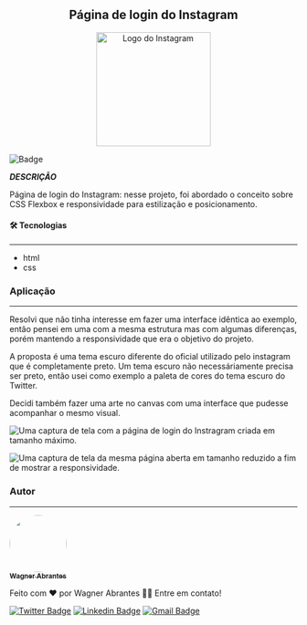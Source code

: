 <h2 align="center">Página de login do Instagram</h2>

<p align="center">
    <img src="https://cdn-images-1.medium.com/max/800/1*ZclUDN4nstdZKAwoJKT3KA.png" width="200" alt="Logo do Instagram">
</p>

![Badge](https://img.shields.io/badge/Front_End-Básico-%237159c1?style=for-the-badge&logo=ghost)  

**_DESCRIÇÃO_**

Página de login do Instagram: nesse projeto, foi abordado o conceito sobre CSS Flexbox e responsividade para estilização e posicionamento.

#### 🛠 Tecnologias

---

- html
- css

### Aplicação
---

Resolvi que não tinha interesse em fazer uma interface idêntica ao exemplo, então pensei em uma com a mesma estrutura mas com algumas diferenças, porém mantendo a responsividade que era o objetivo do projeto.

A proposta é uma tema escuro diferente do oficial utilizado pelo instagram que é completamente preto.
Um tema escuro não necessáriamente precisa ser preto, então usei como exemplo a paleta de cores do tema escuro do Twitter.

Decidi também fazer uma arte no canvas com uma interface que pudesse acompanhar o mesmo visual.

![Uma captura de tela com a página de login do Instragram criada em tamanho máximo.](https://cdn-images-1.medium.com/max/800/1*AUpnB6sBKKXBHfNCM3486A.png)

![Uma captura de tela da mesma página aberta em tamanho reduzido a fim de mostrar a responsividade.](https://cdn-images-1.medium.com/max/800/1*m-vpLojdIGudvKI9ZoqsHQ.png)

### Autor
---

<a href="https://github.com/wagnerdevocelot">
 <img style="border-radius: 50%;" src="https://media-exp1.licdn.com/dms/image/C4D03AQHjO9d7Z9VkDw/profile-displayphoto-shrink_200_200/0?e=1612396800&v=beta&t=4-5_zVdDox9gy7RL9P35oouNyQ74VHsNZcxMqfZPmEg" width="100px;" alt=""/>
 <br />
 <sub><b>Wagner Abrantes</b></sub></a> <a href="https://github.com/wagnerdevocelot" title="wagnerdevocelot"></a>


Feito com ❤️ por Wagner Abrantes 👋🏽 Entre em contato!

[![Twitter Badge](https://img.shields.io/badge/-@Vapordev1-1ca0f1?style=flat-square&labelColor=1ca0f1&logo=twitter&logoColor=white&link=https://twitter.com/Vapordev1)](https://twitter.com/Vapordev1) [![Linkedin Badge](https://img.shields.io/badge/-WagnerAbrantes-blue?style=flat-square&logo=Linkedin&logoColor=white&link=https://www.linkedin.com/in/wagner-abrantes-6b30a118b)](https://www.linkedin.com/in/wagner-abrantes-6b30a118b) 
[![Gmail Badge](https://img.shields.io/badge/-wagner.dev1337@gmail.com-c14438?style=flat-square&logo=Gmail&logoColor=white&link=mailto:wagner.dev1337@gmail.com)](mailto:wagner.dev1337@gmail.com)

